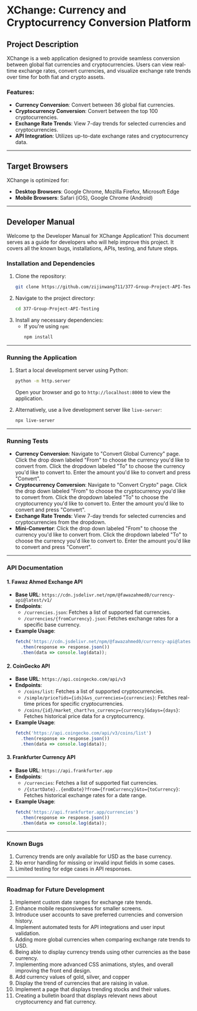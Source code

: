 # XChange: Currency and Cryptocurrency Conversion Platform

## Project Description
XChange is a web application designed to provide seamless conversion between global fiat currencies and cryptocurrencies. Users can view real-time exchange rates, convert currencies, and visualize exchange rate trends over time for both fiat and crypto assets.

### Features:
- **Currency Conversion**: Convert between 36 global fiat currencies.
- **Cryptocurrency Conversion**: Convert between the top 100 cryptocurrencies.
- **Exchange Rate Trends**: View 7-day trends for selected currencies and cryptocurrencies.
- **API Integration**: Utilizes up-to-date exchange rates and cryptocurrency data.

---

## Target Browsers
XChange is optimized for:
- **Desktop Browsers**: Google Chrome, Mozilla Firefox, Microsoft Edge
- **Mobile Browsers**: Safari (iOS), Google Chrome (Android)

---


## Developer Manual
Welcome tp the Developer Manual for XChange Application! This document serves as a guide for developers who will help improve this project. It covers all the known bugs, installations, APIs, testing, and future steps. 

### Installation and Dependencies
1. Clone the repository:
   ```bash
   git clone https://github.com/zijinwang711/377-Group-Project-API-Testing.git
   ```
2. Navigate to the project directory:
   ```bash
   cd 377-Group-Project-API-Testing
   ```
3. Install any necessary dependencies:
   - If you're using `npm`:
     ```bash
     npm install
     ```

---

### Running the Application
1. Start a local development server using Python:
   ```bash
   python -m http.server
   ```
   Open your browser and go to `http://localhost:8000` to view the application.

2. Alternatively, use a live development server like `live-server`:
   ```bash
   npx live-server
   ```

---

### Running Tests
- **Currency Conversion**: Navigate to "Convert Global Currency" page. Click the drop down labeled "From" to choose the currency you'd like to convert from. Click the dropdown labeled "To" to choose the currency you'd like to convert to. Enter the amount you'd like to convert and press "Convert".
- **Cryptocurrency Conversion**: Navigate to "Convert Crypto" page. Click the drop down labeled "From" to choose the cryptocurrency you'd like to convert from. Click the dropdown labeled "To" to choose the cryptocurrency you'd like to convert to. Enter the amount you'd like to convert and press "Convert".
- **Exchange Rate Trends**: View 7-day trends for selected currencies and cryptocurrencies from the dropdown.
- **Mini-Convertor**: Click the drop down labeled "From" to choose the currency you'd like to convert from. Click the dropdown labeled "To" to choose the currency you'd like to convert to. Enter the amount you'd like to convert and press "Convert".


---

### API Documentation

#### 1. **Fawaz Ahmed Exchange API**
- **Base URL**: `https://cdn.jsdelivr.net/npm/@fawazahmed0/currency-api@latest/v1/`
- **Endpoints**:
  - `/currencies.json`: Fetches a list of supported fiat currencies.
  - `/currencies/{fromCurrency}.json`: Fetches exchange rates for a specific base currency.
- **Example Usage**:
  ```javascript
  fetch('https://cdn.jsdelivr.net/npm/@fawazahmed0/currency-api@latest/v1/currencies.json')
    .then(response => response.json())
    .then(data => console.log(data));
  ```

#### 2. **CoinGecko API**
- **Base URL**: `https://api.coingecko.com/api/v3`
- **Endpoints**:
  - `/coins/list`: Fetches a list of supported cryptocurrencies.
  - `/simple/price?ids={ids}&vs_currencies={currencies}`: Fetches real-time prices for specific cryptocurrencies.
  - `/coins/{id}/market_chart?vs_currency={currency}&days={days}`: Fetches historical price data for a cryptocurrency.
- **Example Usage**:
  ```javascript
  fetch('https://api.coingecko.com/api/v3/coins/list')
    .then(response => response.json())
    .then(data => console.log(data));
  ```

#### 3. **Frankfurter Currency API**
- **Base URL**: `https://api.frankfurter.app`
- **Endpoints**:
  - `/currencies`: Fetches a list of supported fiat currencies.
  - `/{startDate}..{endDate}?from={fromCurrency}&to={toCurrency}`: Fetches historical exchange rates for a date range.
- **Example Usage**:
  ```javascript
  fetch('https://api.frankfurter.app/currencies')
    .then(response => response.json())
    .then(data => console.log(data));
  ```

---

### Known Bugs
1. Currency trends are only available for USD as the base currency.
2. No error handling for missing or invalid input fields in some cases.
3. Limited testing for edge cases in API responses.

---

### Roadmap for Future Development

1. Implement custom date ranges for exchange rate trends.
2. Enhance mobile responsiveness for smaller screens.
3. Introduce user accounts to save preferred currencies and conversion history.
4. Implement automated tests for API integrations and user input validation.
5. Adding more global currencies when comparing exchange rate trends to USD.
6. Being able to display currency trends using other currencies as the base currency.
7. Implementing more advanced CSS animations, styles, and overall improving the front end design.
8. Add currency values of gold, silver, and copper
9. Display the trend of currencies that are raising in value.
10. Implement a page that displays trending stocks and their values.
11. Creating a bulletin board that displays relevant news about cryptocurrency and fiat currency. 